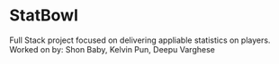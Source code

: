 # StatBowl
Full Stack project focused on delivering appliable statistics on players.  
Worked on by: Shon Baby, Kelvin Pun, Deepu Varghese

